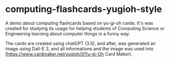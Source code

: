 # computing-flashcards-yugioh-style
A demo about computing flashcards based on yu-gi-oh cards. It's was created for studying its usage for helping students of Computing Science or Engineering learning about computer things in a funny way.


The cards are created using chatGPT (3.5), and after, was generated an image using Dall-E 3, and all informations and the image was used into [https://www.cardmaker.net/yugioh/](Yu-gi-Oh Card Maker).

